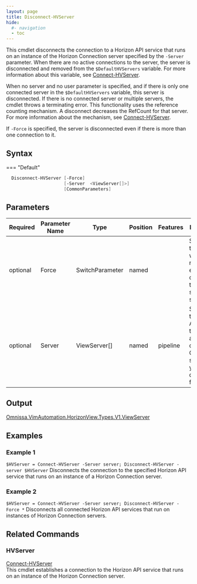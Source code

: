 ```yaml
---
layout: page
title: Disconnect-HVServer
hide:
  #- navigation
  - toc
---
```


This cmdlet disconnects the connection to a Horizon API service that runs on an instance of the Horizon Connection server specified by the `-Server` parameter. When there are no active connections to the server, the server is disconnected and removed from the `$DefaultHVServers` variable. For more information about this variable, see [Connect-HVServer](../connect-hvserver/index.md).

When no server and no user parameter is specified, and if there is only one connected server in the `$DefaultHVServers` variable, this server is disconnected. If there is no connected server or multiple servers, the cmdlet throws a terminating error. This functionality uses the reference counting mechanism. A disconnect decreases the RefCount for that server. For more information about the mechanism, see [Connect-HVServer](../connect-hvserver/index.md).

If `-Force` is specified, the server is disconnected even if there is more than one connection to it.

## Syntax

=== "Default"

  ```Powershell
    Disconnect-HVServer [-Force]
                        [-Server  <ViewServer[]>]
                        [CommonParameters]
  ```

## Parameters

| Required | Parameter Name | Type | Position | Features | Description |
| --- | --- | --- | --- | --- | --- |
| optional | Force | SwitchParameter | named |  | Specifies that you want to remove all existing connections to the specified servers. |
| optional | Server | ViewServer[] | named | pipeline | Specifies the Horizon API service that runs on an instance of a Horizon Connection server that you want to disconnect from. |

## Output

[Omnissa.VimAutomation.HorizonView.Types.V1.ViewServer](../../../../../horizon-apis/horizon-server/index.md#API-Reference)

## Examples

### Example 1

`$HVServer = Connect-HVServer -Server server; Disconnect-HVServer -server $HVServer`
Disconnects the connection to the specified Horizon API service that runs on an instance of a Horizon Connection server.

### Example 2

`$HVServer = Connect-HVServer -Server server; Disconnect-HVServer -Force *`
Disconnects all connected Horizon API services that run on instances of Horizon Connection servers.

## Related Commands

### HVServer

[Connect-HVServer](../connect-hvserver/index.md)  
This cmdlet establishes a connection to the Horizon API service that runs on an instance of the Horizon Connection server.
